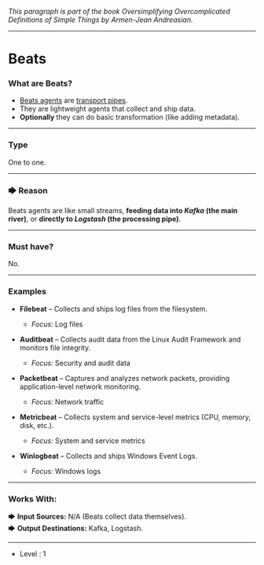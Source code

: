 _This paragraph is part of the book *Oversimplifying Overcomplicated Definitions of Simple Things* by Armen-Jean Andreasian._

---
# Beats


### What are Beats?

- [Beats agents](https://www.elastic.co/docs/reference/beats) are [transport pipes](../../Data/Pipe/Types%20of%20Pipes/Transport%20Pipe.md). 
- They are lightweight agents that collect and ship data.
- **Optionally** they can do basic transformation (like adding metadata).

---
### Type

One to one.

---
### 🡆 **Reason**

Beats agents are like small streams, **feeding data into _Kafka_ (the main river)**, or **directly
to _Logstash_ (the processing pipe)**.

---

### Must have?

No.

---
### Examples

* **Filebeat** – Collects and ships log files from the filesystem.
  - *Focus:* Log files

* **Auditbeat** – Collects audit data from the Linux Audit Framework and monitors file integrity.
  - *Focus:* Security and audit data

* **Packetbeat** – Captures and analyzes network packets, providing application-level network monitoring.
  - *Focus:* Network traffic

* **Metricbeat** – Collects system and service-level metrics (CPU, memory, disk, etc.).
  - *Focus:* System and service metrics

* **Winlogbeat** – Collects and ships Windows Event Logs.
  - *Focus:* Windows logs

---
### **Works With:**

🡆 **Input Sources:** N/A (Beats collect data themselves).  
🡆 **Output Destinations:** Kafka, Logstash.

---

- Level : 1
